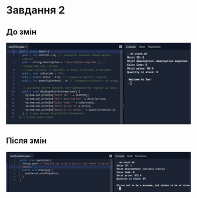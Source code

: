 # Завдання 2

## До змін
![](https://github.com/tvrvivo/pr1/blob/main/Solution/1.png?raw=true)

## Після змін
![](https://github.com/tvrvivo/pr1/blob/main/Solution/3.png?raw=true)

